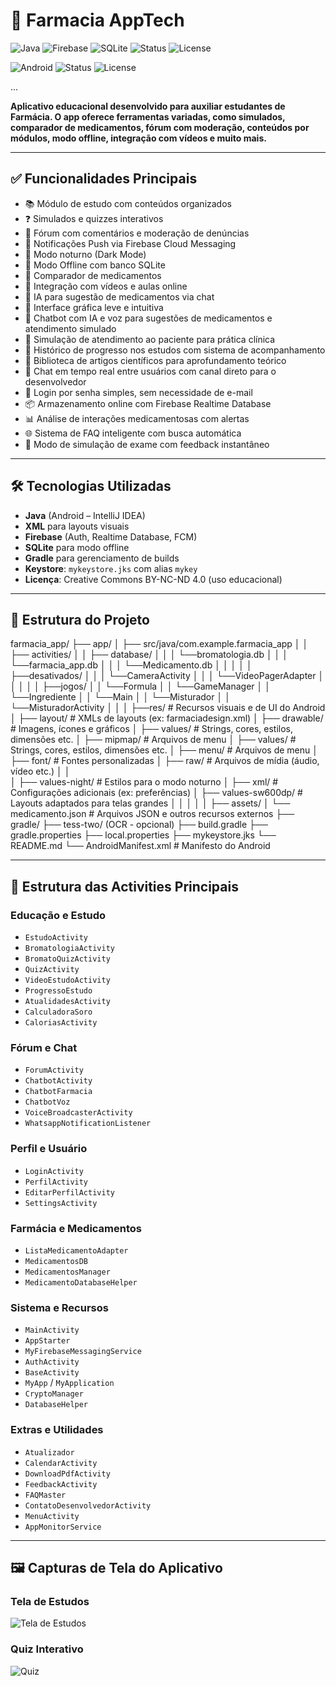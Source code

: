 # 💊 Farmacia AppTech

![Java](https://img.shields.io/badge/code-Java-blue.svg)
![Firebase](https://img.shields.io/badge/backend-Firebase-orange)
![SQLite](https://img.shields.io/badge/database-SQLite-lightblue)
![Status](https://img.shields.io/badge/status-em%20desenvolvimento-yellow)
![License](https://img.shields.io/badge/license-CC%20BY--NC--ND%204.0-blue)


![Android](https://img.shields.io/badge/Platform-Android-green?logo=android)
![Status](https://img.shields.io/badge/status-em%20desenvolvimento-yellow)
![License](https://img.shields.io/badge/license-CC%20BY--NC--ND%204.0-lightgrey)

...


**Aplicativo educacional desenvolvido para auxiliar estudantes de Farmácia. O app oferece ferramentas variadas, como simulados, comparador de medicamentos, fórum com moderação, conteúdos por módulos, modo offline, integração com vídeos e muito mais.**

---

## ✅ Funcionalidades Principais

- 📚 Módulo de estudo com conteúdos organizados
- ❓ Simulados e quizzes interativos
- 💬 Fórum com comentários e moderação de denúncias
- 🔔 Notificações Push via Firebase Cloud Messaging
- 🌙 Modo noturno (Dark Mode)
- 📡 Modo Offline com banco SQLite
- 🧪 Comparador de medicamentos
- 🎥 Integração com vídeos e aulas online
- 🤖 IA para sugestão de medicamentos via chat
- 📱 Interface gráfica leve e intuitiva
- 🧠 Chatbot com IA e voz para sugestões de medicamentos e atendimento simulado
- 🏥 Simulação de atendimento ao paciente para prática clínica
- 📝 Histórico de progresso nos estudos com sistema de acompanhamento
- 🧾 Biblioteca de artigos científicos para aprofundamento teórico
- 💬 Chat em tempo real entre usuários com canal direto para o desenvolvedor
- 🔐 Login por senha simples, sem necessidade de e-mail
- 📦 Armazenamento online com Firebase Realtime Database
- 📊 Análise de interações medicamentosas com alertas
- 🌐 Sistema de FAQ inteligente com busca automática
- 🎯 Modo de simulação de exame com feedback instantâneo


---

## 🛠️ Tecnologias Utilizadas

- **Java** (Android – IntelliJ IDEA)
- **XML** para layouts visuais
- **Firebase** (Auth, Realtime Database, FCM)
- **SQLite** para modo offline
- **Gradle** para gerenciamento de builds
- **Keystore**: `mykeystore.jks` com alias `mykey`
- **Licença**: Creative Commons BY-NC-ND 4.0 (uso educacional)

---

## 📁 Estrutura do Projeto

farmacia_app/
├── app/
│ ├── src/java/com.example.farmacia_app
│ │ ├── activities/
│ │ ├── database/
│ │ │  └──bromatologia.db
│ │ │  └──farmacia_app.db
│ │ │  └──Medicamento.db
│ │ │
│ │ ├──desativados/
│ │ │  └──CameraActivity
│ │ │  └──VideoPagerAdapter
│ │ │
│ │ ├──jogos/
│ │ └──Formula
│ │ └──GameManager
│ │ └──Ingrediente
│ │ └──Main
│ │ └──Misturador
│ │ └──MisturadorActivity
│ │
│ ├──res/                 # Recursos visuais e de UI do Android
│   ├── layout/          # XMLs de layouts (ex: farmaciadesign.xml)
│   ├── drawable/        # Imagens, ícones e gráficos
│   ├── values/          # Strings, cores, estilos, dimensões etc.
│   ├── mipmap/          # Arquivos de menu
│   ├── values/          # Strings, cores, estilos, dimensões etc.
│   ├── menu/            # Arquivos de menu
│   ├── font/            # Fontes personalizadas
│   ├── raw/             # Arquivos de mídia (áudio, vídeo etc.)
│   │        
│   ├── values-night/    # Estilos para o modo noturno
│   ├── xml/             # Configurações adicionais (ex: preferências)
│   ├── values-sw600dp/  # Layouts adaptados para telas grandes
│   │
│   │
│   ├── assets/
│   └── medicamento.json # Arquivos JSON e outros recursos externos
├── gradle/
├── tess-two/ (OCR - opcional)
├── build.gradle
├── gradle.properties
├── local.properties
├── mykeystore.jks
└── README.md
└── AndroidManifest.xml  # Manifesto do Android

---

## 📁 Estrutura das Activities Principais

### Educação e Estudo
- `EstudoActivity`
- `BromatologiaActivity`
- `BromatoQuizActivity`
- `QuizActivity`
- `VideoEstudoActivity`
- `ProgressoEstudo`
- `AtualidadesActivity`
- `CalculadoraSoro`
- `CaloriasActivity`

### Fórum e Chat
- `ForumActivity`
- `ChatbotActivity`
- `ChatbotFarmacia`
- `ChatbotVoz`
- `VoiceBroadcasterActivity`
- `WhatsappNotificationListener`

### Perfil e Usuário
- `LoginActivity`
- `PerfilActivity`
- `EditarPerfilActivity`
- `SettingsActivity`

### Farmácia e Medicamentos
- `ListaMedicamentoAdapter`
- `MedicamentosDB`
- `MedicamentosManager`
- `MedicamentoDatabaseHelper`

### Sistema e Recursos
- `MainActivity`
- `AppStarter`
- `MyFirebaseMessagingService`
- `AuthActivity`
- `BaseActivity`
- `MyApp` / `MyApplication`
- `CryptoManager`
- `DatabaseHelper`

### Extras e Utilidades
- `Atualizador`
- `CalendarActivity`
- `DownloadPdfActivity`
- `FeedbackActivity`
- `FAQMaster`
- `ContatoDesenvolvedorActivity`
- `MenuActivity`
- `AppMonitorService`


---

## 🖼️ Capturas de Tela do Aplicativo

### Tela de Estudos
![Tela de Estudos](./screenshots/screenshot1.png)

### Quiz Interativo
![Quiz](./screenshots/screenshot2.png)

